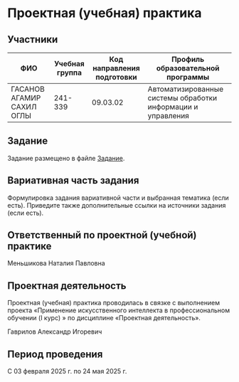 # Проектная (учебная) практика

## Участники

| ФИО | Учебная группа | Код направления подготовки | Профиль образовательной программы |
|-|-|-|-|
| ГАСАНОВ АГАМИР САХИЛ ОГЛЫ| 241-339 |09.03.02|Автоматизированные системы обработки информации и управления|

## Задание

Задание размещено в файле [Задание](https://github.com/zero777c/start/blob/main/Задание).

## Вариативная часть задания

Формулировка задания вариативной части и выбранная тематика (если есть). Приведите также дополнительные ссылки на источники задания (если есть).

## Ответственный по проектной (учебной) практике

Меньшикова Наталия Павловна

## Проектная деятельность

Проектная (учебная) практика проводилась в связке с выполнением проекта «Применение искусственного интеллекта в профессиональном обучении (I курс)
» по дисциплине «Проектная деятельность».

Гаврилов Александр Игоревич

## Период проведения

С 03 февраля 2025 г. по 24 мая 2025 г.
